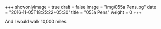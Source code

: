 +++
showonlyimage = true
draft = false
image = "img/055a Pens.jpg"
date = "2016-11-05T18:25:22+05:30"
title = "055a Pens"
weight = 0
+++

And I would walk 10,000 miles.


